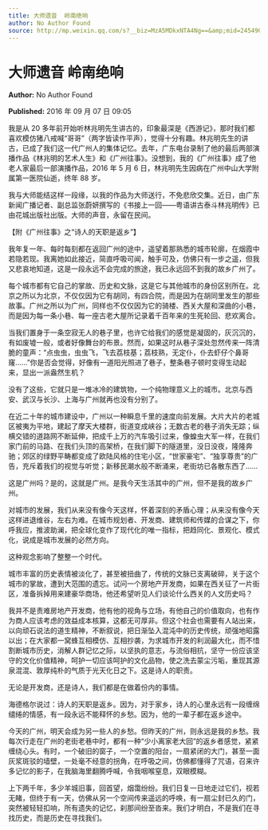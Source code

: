 ```yaml
---
title: 大师遗音  岭南绝响
author: No Author Found
source: http://mp.weixin.qq.com/s?__biz=MzA5MDkxNTA4Ng==&amp;mid=2454904084&amp;idx=1&amp;sn=41bd8d9e398b1de78592acb28877c374&amp;chksm=87a21575b0d59c638e48ea185e8119c2564759c6a01c586aaf9c87832cae70ddaf0cd85c1940#rd
---
```


# 大师遗音 岭南绝响

**Author:** No Author Found

**Published:** 2016 年 09 月 07 日 09:05

我是从 20 多年前开始听林兆明先生讲古的，印象最深是《西游记》，那时我们都喜欢模仿猪八戒喊“哥哥”（两字皆读作平声），觉得十分有趣。林兆明先生的讲古，已成了我们这一代广州人的集体记忆。去年，广东电台录制了他的最后两部演播作品《林兆明的艺术人生》和《广州往事》。没想到，我的《广州往事》成了他老人家最后一部演播作品，2016 年 5 月 6 日，林兆明先生因病在广州中山大学附属第一医院仙逝，终年 88 岁。

我与大师能结这样一段缘，以我的作品为大师送行，不免悲欣交集。近日，由广东新闻广播记者、副总监张蔚妍撰写的《书接上一回――粤语讲古泰斗林兆明传》已由花城出版社出版。大师的声音，永留在民间。

【附《广州往事》之“诗人的天职是返乡”】

我年复一年、每时每刻都在返回广州的途中，遥望着那熟悉的城市轮廓，在烟霞中若隐若现。我离她如此接近，简直呼吸可闻，触手可及，仿佛只有一步之遥，但我又悲哀地知道，这是一段永远不会完成的旅途，我已永远回不到我的故乡广州了。

每个城市都有它自己的掌故、历史和文脉，这是它与其他城市的身份区别所在。北京之所以为北京，不仅仅因为它有胡同，有四合院，而是因为在胡同里发生的那些故事。广州之所以为广州，同样也不仅仅因为它的骑楼、西关大屋和深曲的小巷，而是因为每一条小巷、每一座古老大屋所记录着千百年来的生死轮回、悲欢离合。

当我们置身于一条空寂无人的巷子里，也许它给我们的感觉是凝固的，灰沉沉的，有如废墟一般，或者好像舞台的布景。然而，如果这时从巷子深处忽然传来一阵清脆的童声：“点虫虫，虫虫飞，飞去荔枝基；荔枝熟，无定仆，仆去虾仔个鼻哥窿……”你是否会觉得，好像有一道阳光照进了巷子，整条巷子顿时变得生动起来，显出一派盎然生机？

没有了这些，它就只是一堆冰冷的建筑物，一个纯物理意义上的城市。北京与西安、武汉与长沙、上海与广州就再也没有分别了。

在近二十年的城市建设中，广州以一种瞬息千里的速度向前发展。大片大片的老城区被夷为平地，建起了摩天大楼群，街道变成峡谷；无数古老的巷子消失无踪；纵横交错的道路网不断延伸，把成千上万的汽车吸引过来，像蝗虫大军一样，在我们家门前的马路、在我们头顶的高架桥，在我们脚下的隧道里，没日没夜，隆隆奔驰；郊区的绿野平畴都变成了欧陆风格的住宅小区，“世家豪宅”、“独享尊贵”的广告，充斥着我们的视觉与听觉；新移民潮水般不断涌来，老街坊已各散东西了……

这是广州吗？是的，这就是广州。是我今天生活其中的广州，但不是我的故乡广州。

对城市的发展，我们从来没有像今天这样，怀着深刻的矛盾心理；从来没有像今天这样进退维谷，左右为难。在城市规划者、开发商、建筑师和传媒的合谋之下，你呼我应，推波助澜，把全球化变作了现代化的唯一指标，把趋同化、景观化、模式化，说成是城市发展的必然方向。

这种观念影响了整整一个时代。

城市丰富的历史表情被淡化了，甚至被扭曲了，传统的文脉已支离破碎，关于这个城市的掌故，遭到大范围的遗忘。试问一个房地产开发商，如果在西关征了一片街区，准备拆掉用来建豪华商场，他还希望听见人们谈论什么西关的人文历史吗？

我并不是责难房地产开发商，他有他的视角与立场，有他自己的价值取向，也有作为商人应该考虑的效益成本核算，这都无可厚非。但这个社会也需要有人站出来，以向顽石说法的道生精神，不断叙说，把日渐坠入混沌中的历史传统，顽强地昭露以出；在大家都一窝蜂互相模仿、互相抄袭，为求城市开发的利润最大化，而不惜割断城市历史，消解人群记忆之际，以坚执的意志，与流俗相抗，坚守一份应该坚守的文化价值精神，呵护一切应该呵护的文化品物，使之洗去蒙尘污垢，重现其源泉混混、敦厚纯朴的气质于光天化日之下。这是诗人的职责。

无论是开发商，还是诗人，我们都是在做着份内的事情。

海德格尔说过：诗人的天职是返乡。因为，对于家乡，诗人的心里永远有一段缠绵缱绻的情感，有一段永远不能释怀的乡愁。因为，他的一辈子都在返乡途中。

今天的广州，明天会成为另一些人的乡愁。但昨天的广州，则永远是我的乡愁。我每次行走在广州的老街老巷中时，都有一种“少小离家老大回”的返乡者感觉，紧紧缠绕心头。有时，一个破旧的窗子，一个空置的阳台，一扇紧闭的大门，甚至一面灰浆斑驳的墙壁，一处毫不经意的拐角，在呼吸之间，仿佛都懂得了咒语，召来许多记忆的影子，在我脑海里翻腾呼喊，令我咽喉窒息，双眼模糊。

上下两千年，多少羊城旧事，回首望，烟霭纷纷。我们日复一日地走过它们，视若无睹，但终于有一天，仿佛从另一个空间传来遥远的呼唤，有一扇尘封已久的门，突然被轻轻扣响，所有遗失的记忆，刹那间纷至沓来。我们才明白，不是我们在寻找历史，而是历史在寻找我们。
